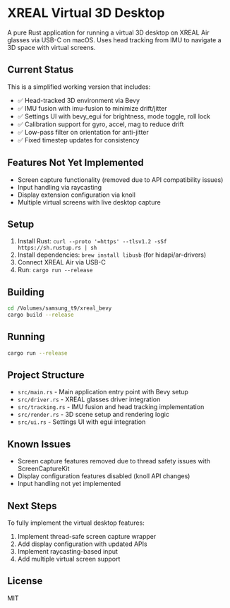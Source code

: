 # XREAL Virtual 3D Desktop

A pure Rust application for running a virtual 3D desktop on XREAL Air glasses via USB-C on macOS. Uses head tracking from IMU to navigate a 3D space with virtual screens.

## Current Status

This is a simplified working version that includes:
- ✅ Head-tracked 3D environment via Bevy
- ✅ IMU fusion with imu-fusion to minimize drift/jitter
- ✅ Settings UI with bevy_egui for brightness, mode toggle, roll lock
- ✅ Calibration support for gyro, accel, mag to reduce drift
- ✅ Low-pass filter on orientation for anti-jitter
- ✅ Fixed timestep updates for consistency

## Features Not Yet Implemented
- Screen capture functionality (removed due to API compatibility issues)
- Input handling via raycasting
- Display extension configuration via knoll
- Multiple virtual screens with live desktop capture

## Setup
1. Install Rust: `curl --proto '=https' --tlsv1.2 -sSf https://sh.rustup.rs | sh`
2. Install dependencies: `brew install libusb` (for hidapi/ar-drivers)
3. Connect XREAL Air via USB-C
4. Run: `cargo run --release`

## Building
```bash
cd /Volumes/samsung_t9/xreal_bevy
cargo build --release
```

## Running
```bash
cargo run --release
```

## Project Structure
- `src/main.rs` - Main application entry point with Bevy setup
- `src/driver.rs` - XREAL glasses driver integration
- `src/tracking.rs` - IMU fusion and head tracking implementation
- `src/render.rs` - 3D scene setup and rendering logic
- `src/ui.rs` - Settings UI with egui integration

## Known Issues
- Screen capture features removed due to thread safety issues with ScreenCaptureKit
- Display configuration features disabled (knoll API changes)
- Input handling not yet implemented

## Next Steps
To fully implement the virtual desktop features:
1. Implement thread-safe screen capture wrapper
2. Add display configuration with updated APIs
3. Implement raycasting-based input
4. Add multiple virtual screen support

## License
MIT